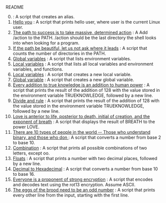 README

0. [<o>](./0-alias) : A script that creates an alias.
1. [Hello you](./1-hello_you) : A script that prints hello user, where user is the current Linux user.
2. [The path to success is to take massive, determined action](./2-path) : A Add \/action to the PATH. \/action should be the last directory the shell looks into when looking for a program.
3. [If the path be beautiful, let us not ask where it leads](./3-paths) : A script that counts the number of directories in the PATH.
4. [ Global variables](./4-global_variables) : A script that lists environment variables.
5. [Local variables](./5-local_variables) : A script that lists all local variables and environment variables, and functions.
6. [Local variables](./6-create_local_variable) : A script that creates a new local variable.
7. [Global variable](./7-create_global_variable) : A  script that creates a new global variable.
8. [Every addition to true knowledge is an addition to human power](./8-true_knowledge) : A script that prints the result of the addition of 128 with the value stored in the environment variable TRUEKNOWLEDGE, followed by a new line.
9. [Divide and rule](./9-divide_and_rule) : A script that prints the result of the addition of 128 with the value stored in the environment variable TRUEKNOWLEDGE, followed by a new line.
10. [ Love is anterior to life, posterior to death, initial of creation, and the exponent of breath](./10-love_exponent_breath) : A script that displays the result of BREATH to the power LOVE.
11. [There are 10 types of people in the world -- Those who understand binary, and those who don	](./11-binary_to_decimal) : A script that converts a number from base 2 to base 10.
12. [ Combination](./12-combinations) : A script that prints all possible combinations of two letters, except oo.
13. [ Floats](./13-print_float) : A script that prints a number with two decimal places, followed by a new line.
14. [ Decimal to Hexadecimal](./100-decimal_to_hexadecimal) : A script that converts a number from base 10 to base 16.
15. [ Everyone is a proponent of strong encryption](./101-rot13) : A script that encodes and decodes text using the rot13 encryption. Assume ASCII.
16. [ The eggs of the brood need to be an odd number](./102-odd) : A script that prints every other line from the input, starting with the first line.
